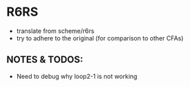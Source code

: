 # R6RS

- translate from scheme/r6rs
- try to adhere to the original (for comparison to other CFAs)

## NOTES & TODOS:
- Need to debug why loop2-1 is not working